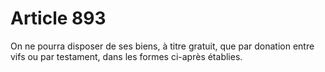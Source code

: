 # Article 893

On ne pourra disposer de ses biens, à titre gratuit, que par donation entre vifs ou par testament, dans les formes ci-après établies.